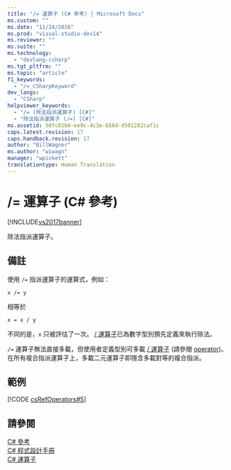 ```yaml
---
title: "/= 運算子 (C# 參考) | Microsoft Docs"
ms.custom: ""
ms.date: "11/24/2016"
ms.prod: "visual-studio-dev14"
ms.reviewer: ""
ms.suite: ""
ms.technology: 
  - "devlang-csharp"
ms.tgt_pltfrm: ""
ms.topic: "article"
f1_keywords: 
  - "/=_CSharpKeyword"
dev_langs: 
  - "CSharp"
helpviewer_keywords: 
  - "/= (除法指派運算子) [C#]"
  - "除法指派運算子 (/=) [C#]"
ms.assetid: 50fc02b0-ee9c-4c3e-b58d-d591282caf1c
caps.latest.revision: 17
caps.handback.revision: 17
author: "BillWagner"
ms.author: "wiwagn"
manager: "wpickett"
translationtype: Human Translation
---
```

# /= 運算子 (C# 參考)
[!INCLUDE[vs2017banner](../../../csharp/includes/vs2017banner.md)]

除法指派運算子。  
  
## 備註  
 使用 `/=` 指派運算子的運算式，例如：  
  
```  
x /= y  
```  
  
 相等於  
  
```  
x = x / y  
```  
  
 不同的是，`x` 只被評估了一次。  [\/ 運算子](../../../csharp/language-reference/operators/division-operator.md)已為數字型別預先定義來執行除法。  
  
 `/=` 運算子無法直接多載，但使用者定義型別可多載 [\/ 運算子](../../../csharp/language-reference/operators/division-operator.md) \(請參閱 [operator](../../../csharp/language-reference/keywords/operator.md)\)。  在所有複合指派運算子上，多載二元運算子即隱含多載對等的複合指派。  
  
## 範例  
 [!CODE [csRefOperators#5](../CodeSnippet/VS_Snippets_VBCSharp/csrefOperators#5)]  
  
## 請參閱  
 [C\# 參考](../../../csharp/language-reference/index.md)   
 [C\# 程式設計手冊](../../../csharp/programming-guide/index.md)   
 [C\# 運算子](../../../csharp/language-reference/operators/index.md)